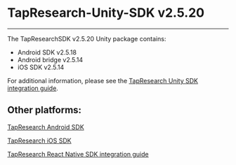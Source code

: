 # TapResearch-Unity-SDK v2.5.20
---

The TapResearchSDK v2.5.20 Unity package contains:
* Android SDK v2.5.18
* Android bridge v2.5.14
* iOS SDK v2.5.14

For additional information, please see the [TapResearch Unity SDK integration guide](https://supply-docs.tapresearch.com/docs/unity-integration).

## Other platforms:

[TapResearch Android SDK](https://supply-docs.tapresearch.com/docs/android-integration)  

[TapResearch iOS SDK](https://supply-docs.tapresearch.com/docs/ios-integration)  

[TapResearch React Native SDK integration guide](https://supply-docs.tapresearch.com/docs/react-integration)
